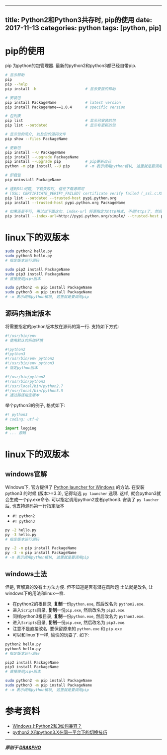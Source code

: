 
---
title: Python2和Python3共存时, pip的使用
date: 2017-11-13
categories: python
tags: [python, pip]
---

# pip的使用
pip 为python的包管理器. 最新的python2和python3都已经自带pip.

``` bash
# 显示帮助
pip
pip --help
pip install -h                      # 显示安装的帮助

# 安装包
pip install PackageName             # latest version
pip install PackageName==1.0.4      # specific version

# 包列表
pip list                            # 显示已安装的包   
pip list --outdated                 # 显示有更新的包

# 显示包的简介, 以及包的源码文件
pip show --files PackageName

# 更新包
pip install --U PackageName
pip install --upgrade PackageName
pip install --upgrade pip           # pip更新自己
python -m pip install --U pip       # -m 表示调用python模块, 这里就是要调用pip

# 卸载包
pip uninstall PackageName

# 遇到SSL问题, 下载失败时, 信任下载源即可
# [SSL: CERTIFICATE_VERIFY_FAILED] certificate verify failed (_ssl.c:XXX)
pip list --outdated --trusted-host pypi.python.org 
pip install --trusted-host pypi.python.org PackageName

# 如果还是不行, 再试试下面这句. index-url 将源指定为http格式, 不用https了, 然后设置为信任.
pip install --index-url=http://pypi.python.org/simple/ --trusted-host pypi.python.org PackageName
```

# linux下的双版本

``` bash
sudo python2 hello.py
sudo python3 hello.py
# 指定版本运行源码

sudo pip2 install PackageName
sudo pip3 install PackageName
# 直接使用pip+版本

sudo python2 -m pip install PackageName
sudo python3 -m pip install PackageName
# -m 表示调用python模块, 这里就是要调用pip
```

## 源码内指定版本

将需要指定的python版本放在源码的第一行.
支持如下方式:
``` python
#!/usr/bin/env
# 使用默认的系统环境

#!python2
#!python3
#!/usr/bin/env python2
#!/usr/bin/env python3
# 指定python版本

#!/usr/bin/python2
#!/usr/bin/python3
#!/usr/local/bin/python2.7
#!/usr/local/bin/python3.5
# 通过路径指定版本
```

举个python3的例子, 格式如下:
``` python
#! python3
# coding: utf-8

import logging
# ... 源码
```

# linux下的双版本

## windows官解

Windows下, 官方提供了 [Python launcher for Windows](https://www.python.org/dev/peps/pep-0397/) 的方法. 
在安装 python3 的时候 (版本>=3.3), 记得勾选 `py launcher` 选项.
这样, 就会python3就会生成一个py.exe命令. 可以指定调用python2或者python3.
安装了 `py laucher` 后, 也支持源码第一行指定版本
- `#! python2`
- `#! python3`

``` bash
py -2 hello.py
py -3 hello.py
# 指定版本运行源码

py -2 -m pip install PackageName
py -3 -m pip install PackageName
# -m 表示调用python模块, 这里就是要调用pip
```

## windows土法

但是, 官解真的没有土方法方便. 但不知道是否有潜在风险题
土法就是改名, 让windows下的用法和linux一样.
- 在python2的根目录, **复制**一份`python.exe`, 然后改名为 `python2.exe`. 
- 进入`Scripts`目录, **复制**一份`pip.exe`, 然后改名为 `pip2.exe`. 
- 同样python3根目录, **复制**一份`python.exe`, 然后改名为 `python3.exe`. 
- 进入`Scripts`目录, **复制**一份`pip.exe`, 然后改名为 `pip3.exe`. 
- 注意不是直接改名. 要保留原来的 `python.exe` 和 `pip.exe`
- 可以和linux下一样, 愉快的玩耍了. 如下:

``` bash
python2 hello.py
python3 hello.py
# 指定版本运行源码

pip2 install PackageName
pip3 install PackageName
# 直接使用pip+版本

sudo python2 -m pip install PackageName
sudo python3 -m pip install PackageName
# -m 表示调用python模块, 这里就是要调用pip
```


# 参考资料
- [Windows上Python2和3如何兼容？](https://python.freelycode.com/contribution/detail/139)
- [python2.X和python3.X在同一平台下的切换技巧](http://www.cnblogs.com/an9wer/p/5564284.html)
----------

***原创于 [DRA&PHO](https://draapho.github.io/)***